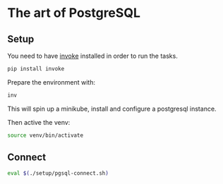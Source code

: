 # The art of PostgreSQL

## Setup

You need to have [invoke](https://docs.pyinvoke.org/en/1.3/) installed in order to run the tasks.

```bash
pip install invoke
```

Prepare the environment with:

```bash
inv
```

This will spin up a minikube, install and configure a postgresql instance.

Then active the venv:

```bash
source venv/bin/activate
```

## Connect

```bash
eval $(./setup/pgsql-connect.sh)
```
